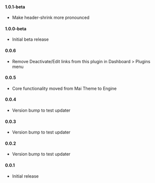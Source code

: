 #### 1.0.1-beta
* Make header-shrink more pronounced

#### 1.0.0-beta
* Initial beta release

#### 0.0.6
* Remove Deactivate/Edit links from this plugin in Dashboard > Plugins menu

#### 0.0.5
* Core functionality moved from Mai Theme to Engine

#### 0.0.4
* Version bump to test updater

#### 0.0.3
* Version bump to test updater

#### 0.0.2
* Version bump to test updater

#### 0.0.1
* Initial release